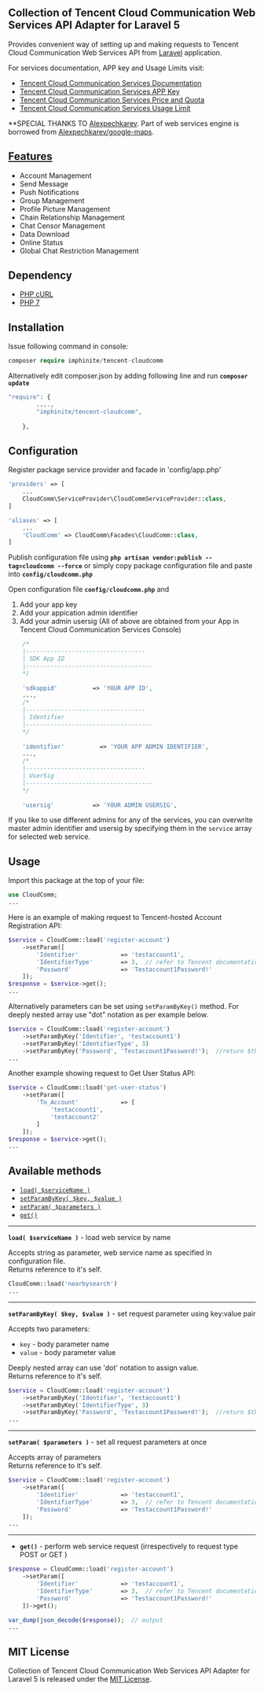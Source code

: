 ## Collection of Tencent Cloud Communication Web Services API Adapter for Laravel 5 

Provides convenient way of setting up and making requests to Tencent Cloud Communication Web Services API from [Laravel](http://laravel.com/) application. 

For services documentation, APP key and Usage Limits visit:
* [Tencent Cloud Communication Services Documentation](https://cloud.tencent.com/document/product/269)
* [Tencent Cloud Communication Services APP Key](https://cloud.tencent.com/document/product/269/1504)
* [Tencent Cloud Communication Services Price and Quota](https://cloud.tencent.com/document/product/269/11673)
* [Tencent Cloud Communication Services Usage Limit](https://cloud.tencent.com/document/product/269/9346)

**SPECIAL THANKS TO [Alexpechkarev](https://github.com/alexpechkarev/). Part of web services engine is borrowed from [Alexpechkarev/google-maps](https://github.com/alexpechkarev/google-maps/).


[Features](https://cloud.tencent.com/document/product/269/1520)
------------
* Account Management
* Send Message
* Push Notifications
* Group Management
* Profile Picture Management
* Chain Relationship Management
* Chat Censor Management
* Data Download
* Online Status
* Global Chat Restriction Management


Dependency
------------
* [PHP cURL](http://php.net/manual/en/curl.installation.php)
* [PHP 7](http://php.net/)


Installation
------------

Issue following command in console:

```php
composer require imphinite/tencent-cloudcomm
```

Alternatively  edit composer.json by adding following line and run **`composer update`**
```php
"require": { 
		....,
		"imphinite/tencent-cloudcomm",
	
	},
```

Configuration
------------

Register package service provider and facade in 'config/app.php'

```php
'providers' => [
    ...
    CloudComm\ServiceProvider\CloudCommServiceProvider::class,
]

'aliases' => [
    ...
    'CloudComm' => CloudComm\Facades\CloudComm::class,
]
```


Publish configuration file using **`php artisan vendor:publish --tag=cloudcomm --force`** or simply copy package configuration file and paste into **`config/cloudcomm.php`**

Open configuration file **`config/cloudcomm.php`** and 
1. Add your app key
2. Add your appication admin identifier
3. Add your admin usersig
(All of above are obtained from your App in Tencent Cloud Communication Services Console)
```php
    /*
    |----------------------------------
    | SDK App ID
    |------------------------------------
    */
    
    'sdkappid'          => 'YOUR APP ID',
    ...,
    /*
    |----------------------------------
    | Identifier
    |------------------------------------
    */
    
    'identifier'          => 'YOUR APP ADMIN IDENTIFIER',
    ...,
    /*
    |----------------------------------
    | UserSig
    |------------------------------------
    */
    
    'usersig'           => 'YOUR ADMIN USERSIG',
```

If you like to use different admins for any of the services, you can overwrite master admin identifier and usersig by specifying them in the `service` array for selected web service. 


Usage
------------

Import this package at the top of your file:

```php
use CloudComm;
...
```

Here is an example of making request to Tencent-hosted Account Registration API:

```php
$service = CloudComm::load('register-account')
    ->setParam([
        'Identifier'            => 'testaccount1',
        'IdentifierType'        => 3,  // refer to Tencent documentation
        'Password'              => 'Testaccount1Password!'
    ]);
$response = $service->get();
...
```

Alternatively parameters can be set using `setParamByKey()` method. For deeply nested array use "dot" notation as per example below.

```php
$service = CloudComm::load('register-account')
    ->setParamByKey('Identifier', 'testaccount1')
    ->setParamByKey('IdentifierType', 3)
    ->setParamByKey('Password', 'Testaccount1Password!');  //return $this
...
```

Another example showing request to Get User Status API:

```php
$service = CloudComm::load('get-user-status')
    ->setParam([
        'To_Account'            => [
            'testaccount1',
            'testaccount2'
        ]
    ]);
$response = $service->get();
...
```

Available methods
------------

* [`load( $serviceName )`](#load)
* [`setParamByKey( $key, $value )`](#setParamByKey)
* [`setParam( $parameters )`](#setParam)
* [`get()`](#get)

---

<a name="load"></a>
**`load( $serviceName )`** - load web service by name 

Accepts string as parameter, web service name as specified in configuration file.  
Returns reference to it's self.

```php
CloudComm::load('nearbysearch') 
...
```

---

<a name="setParamByKey"></a>
**`setParamByKey( $key, $value )`** - set request parameter using key:value pair

Accepts two parameters:
* `key` - body parameter name
* `value` - body parameter value 

Deeply nested array can use 'dot' notation to assign value.  
Returns reference to it's self.

```php
$service = CloudComm::load('register-account')
    ->setParamByKey('Identifier', 'testaccount1')
    ->setParamByKey('IdentifierType', 3)
    ->setParamByKey('Password', 'Testaccount1Password!');  //return $this
...
```

---

<a name="setParam"></a>
**`setParam( $parameters )`** - set all request parameters at once

Accepts array of parameters  
Returns reference to it's self.

```php
$service = CloudComm::load('register-account')
    ->setParam([
        'Identifier'            => 'testaccount1',
        'IdentifierType'        => 3,  // refer to Tencent documentation
        'Password'              => 'Testaccount1Password!'
    ]);
...
```

---

<a name="get"></a>
* **`get()`** - perform web service request (irrespectively to request type POST or GET )

```php
$response = CloudComm::load('register-account')
    ->setParam([
        'Identifier'            => 'testaccount1',
        'IdentifierType'        => 3,  // refer to Tencent documentation
        'Password'              => 'Testaccount1Password!'
    ])->get();

var_dump(json_decode($response));  // output 
...
```

MIT License
-------

Collection of Tencent Cloud Communication Web Services API Adapter for Laravel 5 is released under the [MIT License](https://github.com/imphinite/tencent-cloudcomm/blob/master/LICENSE).